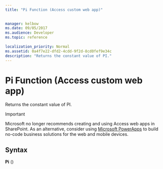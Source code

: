 ```yaml
---
title: "Pi Function (Access custom web app)"
 
 
manager: kelbow
ms.date: 09/05/2017
ms.audience: Developer
ms.topic: reference
  
localization_priority: Normal
ms.assetid: 0a4f7e22-dfd2-4cdd-9f2d-8cd0fef9e34c
description: "Returns the constant value of PI."
---
```


# Pi Function (Access custom web app)

Returns the constant value of PI.
  
> [!IMPORTANT]
> Microsoft no longer recommends creating and using Access web apps in SharePoint. As an alternative, consider using [Microsoft PowerApps](https://powerapps.microsoft.com/en-us/) to build no-code business solutions for the web and mobile devices. 
  
## Syntax

 **Pi** () 
  

